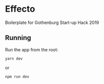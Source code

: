 # Effecto

Boilerplate for Gothenburg Start-up Hack 2019

## Running

Run the app from the root:

```
yarn dev
```

or

```
npm run dev
```
